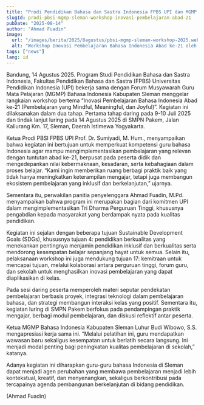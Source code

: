 ```yaml
---
title: "Prodi Pendidikan Bahasa dan Sastra Indonesia FPBS UPI dan MGMP Sleman Gelar Workshop Inovasi Pembelajaran Bahasa Indonesia Abad ke-21"
slugId: prodi-pbsi-mgmp-sleman-workshop-inovasi-pembelajaran-abad-21
pubDate: "2025-08-14"
author: "Ahmad Fuadin"
image:
  url: "/images/berita/2025/8agustus/pbsi-mgmp-sleman-workshop-2025.webp"
  alt: "Workshop Inovasi Pembelajaran Bahasa Indonesia Abad ke-21 oleh Prodi PBSI FPBS UPI dan MGMP Sleman"
tags: ["news"]
lang: id
---
```


Bandung, 14 Agustus 2025. Program Studi Pendidikan Bahasa dan Sastra Indonesia, Fakultas Pendidikan Bahasa dan Sastra (FPBS) Universitas Pendidikan Indonesia (UPI) bekerja sama dengan Forum Musyawarah Guru Mata Pelajaran (MGMP) Bahasa Indonesia Kabupaten Sleman menggelar rangkaian workshop bertema “Inovasi Pembelajaran Bahasa Indonesia Abad ke-21 (Pembelajaran yang Mindful, Meaningful, dan Joyful)”. Kegiatan ini dilaksanakan dalam dua tahap. Pertama tahap daring pada 9-10 Juli 2025 dan tindak lanjut luring pada 14 Agustus 2025 di SMPN Pakem, Jalan Kaliurang Km. 17, Sleman, Daerah Istimewa Yogyakarta.  

Ketua Prodi PBSI FPBS UPI Prof. Dr. Sumiyadi, M. Hum., menyampaikan bahwa kegiatan ini bertujuan untuk memperkuat kompetensi guru bahasa Indonesia agar mampu mengimplementasikan pembelajaran yang relevan dengan tuntutan abad ke-21, berpusat pada peserta didik dan mengedepankan nilai kebermaknaan, kesadaran, serta kebahagiaan dalam proses belajar. “Kami ingin memberikan ruang berbagi praktik baik yang tidak hanya meningkatkan keterampilan mengajar, tetapi juga membangun ekosistem pembelajaran yang inklusif dan berkelanjutan,” ujarnya.  

Sementara itu, perwakilan panitia penyelenggara Ahmad Fuadin, M.Pd. menyampaikan bahwa program ini merupakan bagian dari komitmen UPI dalam mengimplementasikan Tri Dharma Perguruan Tinggi, khususnya pengabdian kepada masyarakat yang berdampak nyata pada kualitas pendidikan.  

Kegiatan ini sejalan dengan beberapa tujuan Sustainable Development Goals (SDGs), khususnya tujuan 4: pendidikan berkualitas yang menekankan pentingnya menjamin pendidikan inklusif dan berkualitas serta mendorong kesempatan belajar sepanjang hayat untuk semua. Selain itu, pelaksanaan workshop ini juga mendukung tujuan 17: kemitraan untuk mencapai tujuan, melalui kolaborasi antara perguruan tinggi, forum guru, dan sekolah untuk menghasilkan inovasi pembelajaran yang dapat diaplikasikan di kelas.  

Pada sesi daring peserta memperoleh materi seputar pendekatan pembelajaran berbasis proyek, integrasi teknologi dalam pembelajaran bahasa, dan strategi membangun interaksi kelas yang positif. Sementara itu, kegiatan luring di SMPN Pakem berfokus pada pendampingan praktik mengajar, berbagi modul pembelajaran, dan diskusi reflektif antar peserta.  

Ketua MGMP Bahasa Indonesia Kabupaten Sleman Luhur Budi Wibowo, S.S. mengapresiasi kerja sama ini. “Melalui pelatihan ini, guru mendapatkan wawasan baru sekaligus kesempatan untuk berlatih secara langsung. Ini menjadi modal penting bagi peningkatan kualitas pembelajaran di sekolah,” katanya.  

Adanya kegiatan ini diharapkan guru-guru bahasa Indonesia di Sleman dapat menjadi agen perubahan yang membawa pembelajaran menjadi lebih kontekstual, kreatif, dan menyenangkan, sekaligus berkontribusi pada tercapainya agenda pembangunan berkelanjutan di bidang pendidikan.  

(Ahmad Fuadin)
